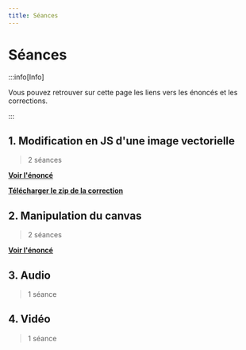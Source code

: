 ```yaml
---
title: Séances
---
```


# Séances

:::info[Info]

Vous pouvez retrouver sur cette page les liens vers les énoncés et les corrections.

:::

## 1. Modification en JS d'une image vectorielle

> 2 séances

**[Voir l'énoncé](https://docs.google.com/document/d/1BBS1kvZy8vODD7zE4PVbA3TN7a20k0B95Tq7Euc9UXE/edit?usp=sharing)**

**[Télécharger le zip de la correction](/assets/corrections/01-svg-correction.zip)**

## 2. Manipulation du canvas

> 2 séances

**[Voir l'énoncé](https://docs.google.com/document/d/1tCTA9exroqVrBgWWr1GwQ9RLT1RHzYOCpRWmVGjbc-s/edit?usp=sharing)**

<!---
**[Télécharger le zip de la correction](#)**
-->

## 3. Audio

> 1 séance

<!---
**[Voir l'énoncé](#)**

**[Télécharger le zip de la correction](#)**
-->

## 4. Vidéo

> 1 séance

<!---
**[Voir l'énoncé](#)**

**[Télécharger le zip de la correction](#)**
-->